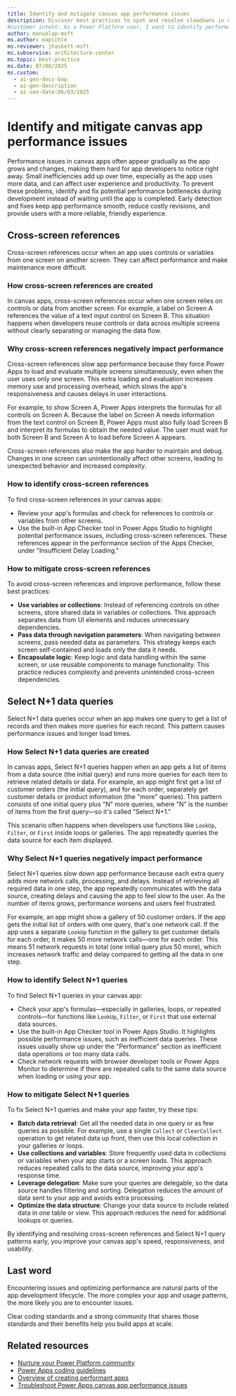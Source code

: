 ```yaml
---
title: Identify and mitigate canvas app performance issues
description: Discover best practices to spot and resolve slowdowns in canvas apps. Improve speed and user experience with proven tips.
#customer intent: As a Power Platform user, I want to identify performance issues in my canvas app so that I can improve speed and user experience.
author: manuelap-msft
ms.author: mapichle
ms.reviewer: jhaskett-msft
ms.subservice: architecture-center
ms.topic: best-practice
ms.date: 07/08/2025
ms.custom:
  - ai-gen-docs-bap
  - ai-gen-description
  - ai-seo-date:06/03/2025
---
```


# Identify and mitigate canvas app performance issues

Performance issues in canvas apps often appear gradually as the app grows and changes, making them hard for app developers to notice right away. Small inefficiencies add up over time, especially as the app uses more data, and can affect user experience and productivity. To prevent these problems, identify and fix potential performance bottlenecks during development instead of waiting until the app is completed. Early detection and fixes keep app performance smooth, reduce costly revisions, and provide users with a more reliable, friendly experience.

## Cross-screen references

Cross-screen references occur when an app uses controls or variables from one screen on another screen. They can affect performance and make maintenance more difficult.

### How cross-screen references are created

In canvas apps, cross-screen references occur when one screen relies on controls or data from another screen. For example, a label on Screen A references the value of a text input control on Screen B. This situation happens when developers reuse controls or data across multiple screens without clearly separating or managing the data flow.

### Why cross-screen references negatively impact performance

Cross-screen references slow app performance because they force Power Apps to load and evaluate multiple screens simultaneously, even when the user uses only one screen. This extra loading and evaluation increases memory use and processing overhead, which slows the app's responsiveness and causes delays in user interactions.

For example, to show Screen A, Power Apps interprets the formulas for all controls on Screen A. Because the label on Screen A needs information from the text control on Screen B, Power Apps must also fully load Screen B and interpret its formulas to obtain the needed value. The user must wait for both Screen B and Screen A to load before Screen A appears.

Cross-screen references also make the app harder to maintain and debug. Changes in one screen can unintentionally affect other screens, leading to unexpected behavior and increased complexity.

### How to identify cross-screen references

To find cross-screen references in your canvas apps:

- Review your app's formulas and check for references to controls or variables from other screens.
- Use the built-in App Checker tool in Power Apps Studio to highlight potential performance issues, including cross-screen references. These references appear in the performance section of the Apps Checker, under "Insufficient Delay Loading."

### How to mitigate cross-screen references

To avoid cross-screen references and improve performance, follow these best practices:

- **Use variables or collections**: Instead of referencing controls on other screens, store shared data in variables or collections. This approach separates data from UI elements and reduces unnecessary dependencies.
- **Pass data through navigation parameters**: When navigating between screens, pass needed data as parameters. This strategy keeps each screen self-contained and loads only the data it needs.
- **Encapsulate logic**: Keep logic and data handling within the same screen, or use reusable components to manage functionality. This practice reduces complexity and prevents unintended cross-screen dependencies.

## Select N+1 data queries

Select N+1 data queries occur when an app makes one query to get a list of records and then makes more queries for each record. This pattern causes performance issues and longer load times.

### How Select N+1 data queries are created

In canvas apps, Select N+1 queries happen when an app gets a list of items from a data source (the initial query) and runs more queries for each item to retrieve related details or data. For example, an app might first get a list of customer orders (the initial query), and for each order, separately get customer details or product information (the "more" queries). This pattern consists of one initial query plus "N" more queries, where "N" is the number of items from the first query—so it's called "Select N+1."

This scenario often happens when developers use functions like `LookUp`, `Filter`, or `First` inside loops or galleries. The app repeatedly queries the data source for each item displayed.

### Why Select N+1 queries negatively impact performance

Select N+1 queries slow down app performance because each extra query adds more network calls, processing, and delays. Instead of retrieving all required data in one step, the app repeatedly communicates with the data source, creating delays and causing the app to feel slow to the user. As the number of items grows, performance worsens and users feel frustrated.

For example, an app might show a gallery of 50 customer orders. If the app gets the initial list of orders with one query, that's one network call. If the app uses a separate `LookUp` function in the gallery to get customer details for each order, it makes 50 more network calls—one for each order. This means 51 network requests in total (one initial query plus 50 more), which increases network traffic and delay compared to getting all the data in one step.

### How to identify Select N+1 queries

To find Select N+1 queries in your canvas app:

- Check your app's formulas&mdash;especially in galleries, loops, or repeated controls&mdash;for functions like `LookUp`, `Filter`, or `First` that use external data sources.
- Use the built-in App Checker tool in Power Apps Studio. It highlights possible performance issues, such as inefficient data queries. These issues usually show up under the "Performance" section as inefficient data operations or too many data calls.
- Check network requests with browser developer tools or Power Apps Monitor to determine if there are repeated calls to the same data source when loading or using your app.

### How to mitigate Select N+1 queries

To fix Select N+1 queries and make your app faster, try these tips:

- **Batch data retrieval**: Get all the needed data in one query or as few queries as possible. For example, use a single `Collect` or `ClearCollect` operation to get related data up front, then use this local collection in your galleries or loops.
- **Use collections and variables**: Store frequently used data in collections or variables when your app starts or a screen loads. This approach reduces repeated calls to the data source, improving your app's response time.
- **Leverage delegation**: Make sure your queries are delegable, so the data source handles filtering and sorting. Delegation reduces the amount of data sent to your app and avoids extra processing.
- **Optimize the data structure**: Change your data source to include related data in one table or view. This approach reduces the need for additional lookups or queries.

By identifying and resolving cross-screen references and Select N+1 query patterns early, you improve your canvas app's speed, responsiveness, and usability.

## Last word

Encountering issues and optimizing performance are natural parts of the app development lifecycle. The more complex your app and usage patterns, the more likely you are to encounter issues. 

Clear coding standards and a strong community that shares those standards and their benefits help you build apps at scale.

## Related resources

- [Nurture your Power Platform community](/power-platform/guidance/adoption/nurture-best-practices)
- [Power Apps coding guidelines](/power-apps/guidance/coding-guidelines/overview)
- [Overview of creating performant apps](/power-apps/maker/canvas-apps/create-performant-apps-overview)
- [Troubleshoot Power Apps canvas app performance issues](/troubleshoot/power-platform/power-apps/canvas-app-performance/troubleshoot-perf-table)